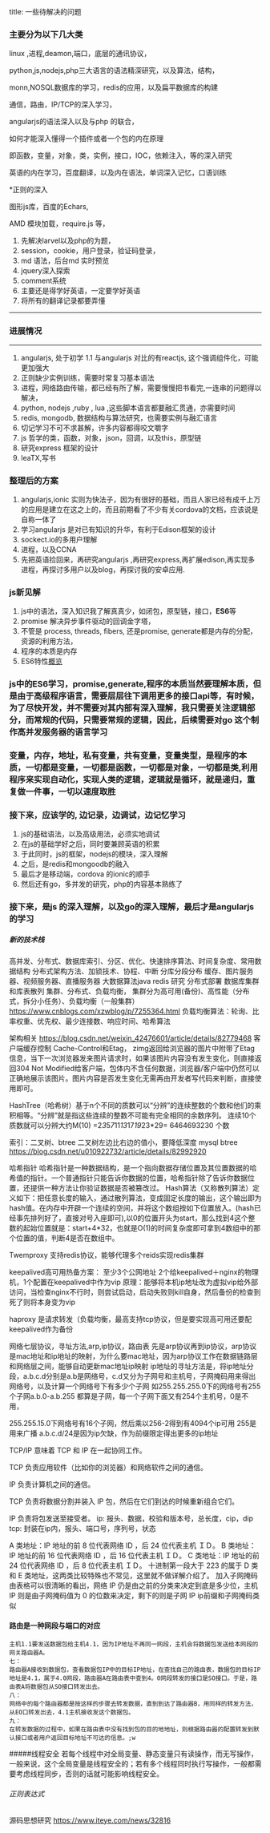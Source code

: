 title: 一些待解决的问题
### 主要分为以下几大类
linux ,进程,deamon,端口，底层的通讯协议，

python,js,nodejs,php三大语言的语法精深研究，以及算法，结构，

monn,NOSQL数据库的学习，redis的应用，以及扁平数据库的构建

通信，路由，IP/TCP的深入学习，

angularjs的语法深入以及与php 的联合，

如何才能深入懂得一个插件或者一个包的内在原理

即函数，变量，对象，类，实例，接口，IOC，依赖注入，等的深入研究

英语的内在学习，百度翻译，以及内在语法，单词深入记忆，口语训练

*正则的深入

图形js库，百度的Echars,

AMD 模块加载，require.js 等，



1. 先解决larvel以及php的为题，
2. session，cookie，用户登录，验证码登录，
3. md 语法，后台md 实时预览
4.  jquery深入探索
5. comment系统
6. 主要还是得学好英语，一定要学好英语
7. 将所有的翻译记录都要弄懂

------

### 进展情况
-----

1. angularjs, 处于初学
	1.1 与angularjs 对比的有reactjs,  这个强调组件化，可能更加强大
2. 正则缺少实例训练，需要时常复习基本语法
3. 进程，网络路由传输，都已经有所了解，需要慢慢把书看完,一连串的问题得以解决，
4. python, nodejs ,ruby , lua ,这些脚本语言都要融汇贯通，亦需要时间
5. redis, mongodb, 数据结构与算法研究，也需要实例与融汇语言
6. 切记学习不可不求甚解，许多内容都得咬文嚼字
7. js 哲学的类，函数，对象，json，回调，以及this，原型链
8. 研究express 框架的设计
9. leaTX,写书

### 整理后的方案

1. angularjs,ionic 实则为快法子，因为有很好的基础，而且人家已经有成千上万的应用是建立在这之上的，而且前期看了不少有关cordova的文档，应该说是自称一体了
2. 学习angularjs  是对已有知识的升华，有利于Edison框架的设计
3. sockect.io的多用户理解
4. 进程，以及CCNA
5. 先把英语捡回来，再研究angularjs ,再研究express,再扩展edison,再实现多进程，再探讨多用户以及blog，再探讨我的安卓应用.

### js新见解
1. js中的语法，深入知识我了解真真少，如闭包，原型链，接口，**ES6**等
2. promise 解决异步事件驱动的回调金字塔，
3. 不管是 process, threads, fibers, 还是promise, generate都是内存的分配，资源的利用方法，
4. 程序的本质是内存
5. ES6特性[概览](http://www.cnblogs.com/Wayou/p/es6_new_features.html)

### js中的ES6学习，promise,generate,程序的本质当然要理解本质，但是由于高级程序语言，需要层层往下调用更多的接口api等，有时候，为了尽快开发，并不需要对其内部有深入理解，我只需要关注逻辑部分，而常规的代码，只需要常规的逻辑，因此，后续需要对go 这个制作高并发服务器的语言学习

### 变量，内存，地址，私有变量，共有变量，变量类型，是程序的本质，一切都是变量，一切都是函数，一切都是对象，一切都是类,利用程序来实现自动化，实现人类的逻辑，逻辑就是循环，就是递归，重复做一件事，一切以速度取胜

### 接下来，应该学的, 边记录，边调试，边记忆学习
1. js的基础语法，以及高级用法，必须实地调试
2. 在js的基础学好之后，同时要兼顾英语的积累
3. 于此同时，js的框架，nodejs的模块，深入理解
4. 之后，是redis和mongoodb的融入
5. 最后才是移动端，cordova 的ionic的顺手 
6. 然后还有go，多并发的研究，php的内容基本熟练了

### 接下来，是js 的深入理解，以及go的深入理解，最后才是angularjs的学习



##### 新的技术栈

高并发、分布式、数据库索引、分区、优化、快速排序算法、时间复杂度、常用数据结构
分布式架构方法、加锁技术、协程、中断
分库分段分布
缓存、图片服务器、视频服务器、直播服务器
大数据算法java
redis 研究
分布式部署
数据库集群和库表散列
集群、分布式、负载均衡， 集群分为高可用(备份)、高性能（分布式，拆分小任务）、负载均衡（一般集群）
https://www.cnblogs.com/xzwblog/p/7255364.html
负载均衡算法：轮询、比率权重、优先权、最少连接数、响应时间、哈希算法

架构相关
https://blog.csdn.net/weixin_42476601/article/details/82779468
客户端缓存控制
Cache-Control和Etag，
zimg返回给浏览器的图片中附带了Etag信息，当下一次浏览器发来图片请求时，如果该图片内容没有发生变化，则直接返回304 Not Modified给客户端，包体内不含任何数据，浏览器/客户端中仍然可以正确地展示该图片。图片内容是否发生变化无需再由开发者写代码来判断，直接使用即可。

HashTree（哈希树）基于n个不同的质数可以“分辨”的连续整数的个数和他们的乘积相等。“分辨”就是指这些连续的整数不可能有完全相同的余数序列。
连续10个质数就可以分辨大约M(10) =2*3*5*7*11*13*17*19*23*29= 6464693230 个数

索引：二叉树、btree
二叉树左边比右边的值小，要降低深度
mysql btree https://blog.csdn.net/u010922732/article/details/82992920

哈希指针 
哈希指针是一种数据结构，是一个指向数据存储位置及其位置数据的哈希值的指针。一个普通指针只能告诉你数据的位置，哈希指针除了告诉你数据位置，还提供一种方法让你验证数据是否被篡改过。
Hash算法（又称散列算法）定义如下：把任意长度的输入，通过散列算法，变成固定长度的输出，这个输出即为hash值。在内存中开辟一个连续的空间，并将这个数组按如下位置放入。(hash已经事先排列好了，直接对号入座即可),以0的位置开头为start，那么找到4这个整数的起始位置就是：start+4*32，也就是O(1)的时间复杂度即可拿到4数组中的那个位置的值，判断4是否在数组中。


Twemproxy 支持redis协议，能够代理多个reids实现redis集群

keepalived高可用热备方案：
至少3个公网地址
2个给keepalived＋nginx的物理机，1个配置在keepalived中作为vip
原理：能够将本机ip地址改为虚拟vip给外部访问，当检查nginx不行时，则尝试启动，启动失败则kill自身，然后备份的检查到死了则将本身变为vip

haproxy 是请求转发（负载均衡，最高支持tcp协议，但是要实现高可用还要配keepalived作为备份

网络七层协议，寻址方法,arp,ip协议，路由表
先是arp协议再到ip协议，arp协议是mac地址和ip地址的映射，为什么要mac地址，因为arp协议工作在数据链路层和网络层之间，能够自动更新mac地址ip映射
ip地址的寻址方法是，将ip地址分段，a.b.c.d分别是a.b是网络号，c.d又分为子网号和主机号，子网掩码用来得出网络号，以及计算一个网络号下有多少个子网
如255.255.255.0下的网络号有255个子网a.b.0-a.b.255 都算是子网，每一个子网下面又有254个主机号，0是不用，

255.255.15.0下网络号有16个子网，然后乘以256-2得到有4094个ip可用
255是用来广播 a.b.c.d/24是因为ip欠缺，作为前缀限定得出更多的ip地址

TCP/IP 意味着 TCP 和 IP 在一起协同工作。

TCP 负责应用软件（比如你的浏览器）和网络软件之间的通信。

IP 负责计算机之间的通信。

TCP 负责将数据分割并装入 IP 包，然后在它们到达的时候重新组合它们。

IP 负责将包发送至接受者。
ip: 报头、数据，校验和版本号，总长度，cip，dip
tcp: 封装在ip内，报头、端口号，序列号，状态

A 类地址：IP 地址的前 8 位代表网络 ID ，后 24 位代表主机 ＩＤ。
B 类地址：IP 地址的前 16 位代表网络 ID ，后 16 位代表主机 ＩＤ。
C 类地址：IP 地址的前 24 位代表网络 ID ，后 8 位代表主机 ＩＤ。
十进制第一段大于 223 的属于 D 类和 E 类地址，这两类比较特殊也不常见，这里就不做详解介绍了。
加入子网掩码由表格可以很清晰的看出，网络 IP 仍是由之前的分类来决定到底是多少位，主机 IP 则是由子网掩码值为 0 的位数来决定，剩下的则是子网 IP
ip前缀和子网掩码类似



#### 路由是一种网段与端口的对应
```
主机1.1要发送数据包给主机4.1，因为IP地址不再同一网段，主机会将数据包发送给本网段的网关路由器A。 
七： 
路由器A接收到数据包，查看数据包IP中的目标IP地址，在查找自己的路由表，数据包的目标IP地址是4.1，属于4.0网段，路由器A在路由表中查到4。0网段转发的接口是SO接口。于是，路由表A将数据包从SO接口转发出去。 
八： 
网络中的每个路由器都是按这样的步骤去转发数据，直到到达了路由器B，用同样的转发方法，从EO口转发出去，4.1主机接收发这个数据包。 
九： 
在转发数据的过程中，如果在路由表中没有找到包的目的地地址，则根据路由器的配置转发到默认接口或者用户返回目标地址不可达的信息。;w

```
#####线程安全
若每个线程中对全局变量、静态变量只有读操作，而无写操作，一般来说，这个全局变量是线程安全的；若有多个线程同时执行写操作，一般都需要考虑线程同步，否则的话就可能影响线程安全。

###### 正则表达式
源码思想研究
https://www.iteye.com/news/32816
